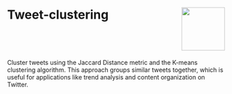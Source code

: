 <h1 style="display: flex; justify-content: space-between; align-items: right;">
    <span>Tweet-clustering</span>
    <img src="https://gist.github.com/mindplay-dk/56a9e2ada89b1fc8c7834c8c18b37904#file-twitter-svg" style="width: 100px;"/>
</h1>

Cluster tweets using the Jaccard Distance metric and the K-means clustering algorithm. This approach groups similar tweets together, which is useful for applications like trend analysis and content organization on Twitter.
